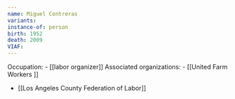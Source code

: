 ```yaml
---
name: Miguel Contreras
variants: 
instance-of: person
birth: 1952
death: 2009
VIAF: 
---
```

Occupation: - [[labor organizer]]
Associated organizations: - [[United Farm Workers ]] 
 - [[Los Angeles County Federation of Labor]]